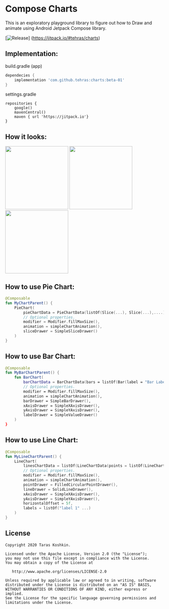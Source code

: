 # Compose Charts

This is an exploratory playground library to figure out how to Draw and animate using Android Jetpack Compose library.

[![Release](https://jitpack.io/v/tehras/charts.svg)]
(https://jitpack.io/#tehras/charts)

## Implementation:

build.gradle (app)
```groovy
dependecies {
    implementation 'com.github.tehras:charts:beta-01'
}
```

settings.gradle
```
repositories {
    google()
    mavenCentral()
    maven { url 'https://jitpack.io'}
}
```

## How it looks:

<img src="/assets/pie_chart.gif" width="200"> <img src="/assets/bar_chart.gif" width="200"> <img src="/assets/line_chart.gif" width="200">

## How to use Pie Chart:

```kotlin
@Composable
fun MyChartParent() {
    PieChart(
        pieChartData = PieChartData(listOf(Slice(...), Slice(...),....)),
        // Optional properties.
        modifier = Modifier.fillMaxSize(),
        animation = simpleChartAnimation(),
        sliceDrawer = SimpleSliceDrawer()
    )
}
```

## How to use Bar Chart:

```kotlin
@Composable
fun MyBarChartParent() {
    fun BarChart(
        barChartData = BarChartData(bars = listOf(Bar(label = "Bar Label", value = 100f, color = Color.Red)),
        // Optional properties.
        modifier = Modifier.fillMaxSize(),
        animation = simpleChartAnimation(),
        barDrawer = SimpleBarDrawer(),
        xAxisDrawer = SimpleXAxisDrawer(),
        yAxisDrawer = SimpleYAxisDrawer(),
        labelDrawer = SimpleValueDrawer()
    ) 
}
```

## How to use Line Chart:

```kotlin
@Composable
fun MyLineChartParent() {
    LineChart(
        linesChartData = listOf(LineChartData(points = listOf(LineChartData.Point(1f,"Label 1"), ...))),
        // Optional properties.
        modifier = Modifier.fillMaxSize(),
        animation = simpleChartAnimation(),
        pointDrawer = FilledCircularPointDrawer(),
        lineDrawer = SolidLineDrawer(),
        xAxisDrawer = SimpleXAxisDrawer(),
        yAxisDrawer = SimpleYAxisDrawer(),
        horizontalOffset = 5f,
        labels = listOf("label 1" ...) 
    )
}
```

## License

    Copyright 2020 Taras Koshkin.

    Licensed under the Apache License, Version 2.0 (the "License");
    you may not use this file except in compliance with the License.
    You may obtain a copy of the License at

       http://www.apache.org/licenses/LICENSE-2.0

    Unless required by applicable law or agreed to in writing, software
    distributed under the License is distributed on an "AS IS" BASIS,
    WITHOUT WARRANTIES OR CONDITIONS OF ANY KIND, either express or implied.
    See the License for the specific language governing permissions and
    limitations under the License.
